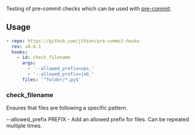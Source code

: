 Testing of pre-commit checks which can be used with [pre-commit](http://pre-commit.com).

## Usage

```yaml
- repo: https://github.com/jthien/pre-commit-hooks
  rev: v0.0.1
  hooks:
    - id: check_filename
      args:
        - '--allowed_prefix=ops_'
        - '--allowed_prefix=job_'
      files: '^folder/*.py$'
```

### check_filename
Ensures that files are following a specific pattern.

--allowed_prefix PREFIX - Add an allowed prefix for files. Can be repeated multiple times.
